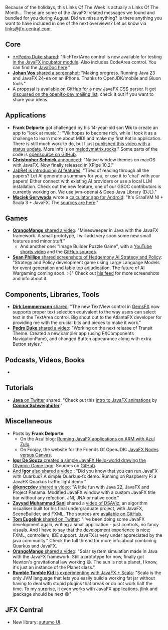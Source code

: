 Because of the holidays, this Links Of The Week is actually a Links Of The Month... These are some of the JavaFX-related messages we found and bundled for you during August. Did we miss anything? Is there anything you want to have included in one of the next overviews? Let us know via links@jfx-central.com.

## Core

* [**Pedro Duke shared](): "RichTextArea control is now available for testing [in the JavaFX incubator module](https://github.com/andy-goryachev-oracle/Test/blob/main/doc/RichTextArea/RichTextArea.md). Also includes CodeArea control. You can find the [JavaDoc here](https://cr.openjdk.org/~angorya/RichTextArea/javadoc/jfx.incubator.richtext/module-summary.html)."
* [**Johan Vos** shared a screenshot](https://mastodon.social/@johanvos/112887802923547314): "Making progress. Running Java 23 and JavaFX 24-ea on an iPhone. Thanks to OpenJDK/mobile and Gluon tools."
* A [proposal is available on GitHub for a new JavaFX CSS parser](https://gist.github.com/mstr2/f416996caf48e11193f0b6a5883a3926). It got [discussed on the openjfx-dev mailing list](https://mail.openjdk.org/pipermail/openjfx-dev/2024-August/048789.html), check it out if you want to share your ideas.

## Applications

* **Frank Delporte** got challenged by his 14-year-old son **Vik** to create an app to "look at music.": "Vik hopes to become rich, while I took it as a challenge to learn more about MIDI and make my first Kotlin application. There is still much work to do, but I just [published this video with a status update](https://www.youtube.com/watch?v=tR4PL8ufiDw). More info is on [melodymatrix.rocks](https://melodymatrix.rocks/)." Some parts of the code is [opensource on GitHub](https://github.com/codewriterbv/melodymatrix-app-views).
* [**Christopher Schnick** announced](https://x.com/crschnick/status/1816788292563616004): "Native window themes on macOS with JavaFX. Now finally released in XPipe 10.2!"
* [JabRef is introducing AI features](https://blog.jabref.org/2024/08/21/AI-chatting/): "Tired of reading through all the papers? Let AI generate a summary for you, or use it to 'chat' with your papers! Either connect with existing AI providers or use a local LLM installation. Check out the new feature, one of our GSOC contributors is currently working on. We use jvm-openai & Deep Java Library (DJL)."
* [**Maciek Gorywoda**](https://x.com/makingthematrix/status/1818604980372226292) wrote a [calculator app for Android](https://play.google.com/store/apps/details?id=scalaonandroid.fxcalculator&hl=en): "It's GraalVM NI + Scala 3 + JavaFX. The [sources are here](https://github.com/makingthematrix/scalaonandroid/tree/main/fxcalculator)."

## Games

* [**OrangoMango** shared a video](https://x.com/orango_mango/status/1817680477370876020): "Minesweeper in Java with the JavaFX framework. A small prototype, I will add very soon some new small features and minor stuff."
  * And another one: "Image Builder Puzzle Game", with a [YouTube shorts video](https://youtube.com/shorts/orP_T_OnBR4?feature=share) and the [GitHub sources](https://github.com/OrangoMango/ImageBuilder).
* [**Sean Phillips** shared screenshots of Hedgemony AI  Strategy and Policy](https://x.com/SeanMiPhillips/status/1823006985341555178): "Strategy and Policy development game using Large Language Models for event generation and table top adjudication. The future of AI Wargaming coming soon. :-)" Check out [his feed](https://x.com/SeanMiPhillips) for more screenshots and info about it.

## Components, Libraries, Tools

* [**Dirk Lemmermann** shared](https://x.com/dlemmermann/status/1825877587077345548): "The new TextView control in [GemsFX](https://github.com/dlsc-software-consulting-gmbh/GemsFX) now supports proper text selection equivalent to the way users can select text in the TextArea control. Big shout out to the AtlantaFX developer for providing me with the crucial bits and pieces to make it work."
* [**Pedro Duke** shared a video](https://x.com/P_Duke/status/1819356682457137601): "Working on the next release of Transit Theme. Created a new sampler app (using FXComponents NavigationPane), and changed Button appearance along with extra Button styles."

## Podcasts, Videos, Books

*

## Tutorials

* [**Java** on Twitter](https://x.com/java/status/1828069916760498257) shared: "Check out this [intro to JavaFX animations](https://dev.java/learn/javafx-animations/) by [**Connor Schweighöfer**](https://twitter.com/SquidXTV)."

## Miscellaneous

* Posts by **Frank Delporte**:
  * On the Azul blog: [Running JavaFX applications on ARM with Azul Zulu](https://www.azul.com/blog/running-javafx-applications-on-arm-with-azul-zulu/).
  * On Foojay, the website for the Friends Of OpenJDK: [JavaFX Nodes versus Canvas](https://foojay.io/today/javafx-nodes-versus-canvas/).
* [**Igor De Souza** created a simple JavaFX Hello-world drawing the Olympic Game logo](https://x.com/Igfasouza/status/1816817407857479692). Sources on [GitHub](https://github.com/igfasouza/JavaFx-olympic-games-).
* [And **Igor** also shared a video](https://x.com/Igfasouza/status/1818609277969272873) : "Did you know that you can run JavaFX with Quarkus? A simple Quarkus-fx demo. Running on Raspberry Pi a JavaFX Quarkus traffic light demo."
* [**@konczdev** shared a video](https://x.com/konczdev/status/1804591278073532624): "A little fun with Java 22, JavaFX and Project Panama. Modified JavaFX window with a custom JavaFX title bar without any refection, JNI, JNA or native code."
* [**Zayyad Muhammad Sani**](https://x.com/Zayyad_MS) shared a [video of DSAViz](https://www.youtube.com/watch?v=iME6boIrT4A), an algorithm visualiser built for his final undergraduate project, with JavaFX, SceneBuilder, and FXML. The sources are [available on GitHub](https://github.com/Z-MS/DSAViz-Java).
* [**Tom Eugelink** shared on Twitter](https://x.com/tbeernot/status/1822536096158265392): "I've been doing some JavaFX development again, writing a small application - just controls, no fancy visuals. And I have to say that the development experience is nice; FXML, controllers, IDE support. JavaFX is very under appreciated by the java community." Check the full thread for more info about combining Quarkus and JavaFX.
* [**OrangoMango** shared a video](https://x.com/orango_mango/status/1819694644612972606): "Solar system simulation made in Java with the JavaFX framework. Still a prototype for now, finally got Newton's gravitational law working 😄. The sun is not a planet, I know, it's just an instance of the Planet class."
* [**Rumble Tumble Kid** is experimenting with JavaFX + Scala](https://x.com/rumbletumblekid/status/1828092214096089550): "Scala is the only JVM language that lets you easily build a working fat jar without having to deal with stupid plugins that break or do not work half the time. To my surprise, it even works with JavaFX applications. jlink and jpackage should be next 😃"

## JFX Central

* New library: [autumo UI](https://jfx-central.com/libraries/autumoui).
